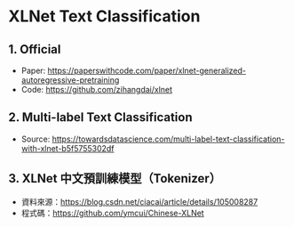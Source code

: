 # XLNet Text Classification

## 1. Official
- Paper: https://paperswithcode.com/paper/xlnet-generalized-autoregressive-pretraining
- Code: https://github.com/zihangdai/xlnet

## 2. Multi-label Text Classification
- Source: https://towardsdatascience.com/multi-label-text-classification-with-xlnet-b5f5755302df

## 3. XLNet 中文預訓練模型（Tokenizer）
- 資料來源：https://blog.csdn.net/ciacai/article/details/105008287
- 程式碼：https://github.com/ymcui/Chinese-XLNet

